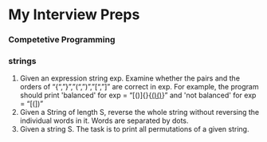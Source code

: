 # My Interview Preps
### Competetive Programming
### strings

1. Given an expression string exp. Examine whether the pairs and the orders of “{“,”}”,”(“,”)”,”[“,”]” are correct in exp. For example, the program should print 'balanced' for exp = “[()]{}{[()()]()}” and 'not balanced' for exp = “[(])”
1. Given a String of length S, reverse the whole string without reversing the individual words in it. Words are separated by dots.
1. Given a string S. The task is to print all permutations of a given string.
